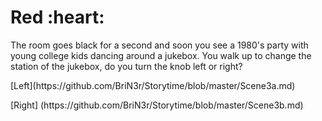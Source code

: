 <h1>Red :heart:</h1>

<p>The room goes black for a second and soon you see a 1980's party with young college kids dancing around a jukebox. You walk up to change the station of the jukebox, do you turn the knob left or right?</p>

<p>[Left](https://github.com/BriN3r/Storytime/blob/master/Scene3a.md)</p>

<p>[Right] (https://github.com/BriN3r/Storytime/blob/master/Scene3b.md)</p>